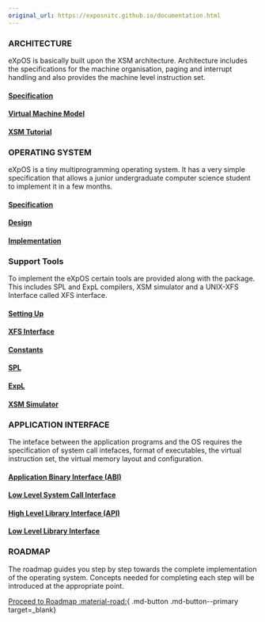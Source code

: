 ```yaml
---
original_url: https://exposnitc.github.io/documentation.html
---
```


### ARCHITECTURE
eXpOS is basically built upon the XSM architecture. Architecture includes the specifications for the machine organisation, paging and interrupt handling and also provides the machine level instruction set.

#### [Specification](./arch-spec/index.md)
#### [Virtual Machine Model](./virtual-machine-spec.md)
#### [XSM Tutorial](./tutorials/index.md)


### OPERATING SYSTEM
eXpOS is a tiny multiprogramming operating system. It has a very simple specification that allows a junior undergraduate computer science student to implement it in a few months.

#### [Specification](./os-os-spec/index.md)
#### [Design](./os-design/index.md)
#### [Implementation](./os-implementation.md)

### Support Tools
To implement the eXpOS certain tools are provided along with the package. This includes SPL and ExpL compilers, XSM simulator and a UNIX-XFS Interface called XFS interface.

#### [Setting Up](./support-tools/setting-up.md)
#### [XFS Interface](./support-tools/xfs-interface.md)
#### [Constants](./support-tools/constants.md)
#### [SPL](./support-tools/spl.md)
#### [ExpL](./support-tools/expl.md)
#### [XSM Simulator](./support-tools/xsm-simulator.md)


### APPLICATION INTERFACE
The inteface between the application programs and the OS requires the specification of system call intefaces, format of executables, the virtual instruction set, the virtual memory layout and configuration.


#### [Application Binary Interface (ABI)](./abi.md)
#### [Low Level System Call Interface](./os-design/sw-interface.md)
#### [High Level Library Interface (API)](./os-spec/dynamicmemoryroutines.md)
#### [Low Level Library Interface](./abi.md)

### ROADMAP
The roadmap guides you step by step towards the complete implementation of the operating system. Concepts needed for completing each step will be introduced at the appropriate point.

[Proceed to Roadmap :material-road:](./roadmap/index.md){ .md-button .md-button--primary  target=_blank}